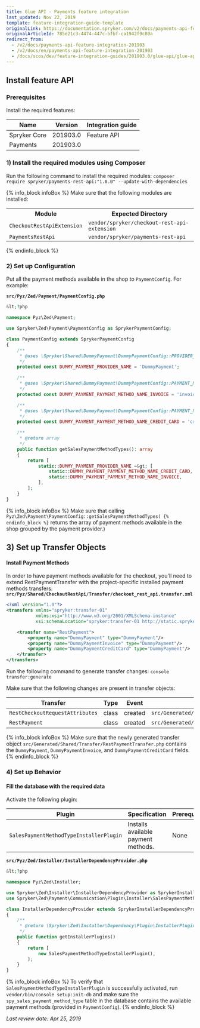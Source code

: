 ```yaml
---
title: Glue API - Payments feature integration
last_updated: Nov 22, 2019
template: feature-integration-guide-template
originalLink: https://documentation.spryker.com/v2/docs/payments-api-feature-integration-201903
originalArticleId: 785e21c3-4474-447c-bfbf-ca1942f9c80a
redirect_from:
  - /v2/docs/payments-api-feature-integration-201903
  - /v2/docs/en/payments-api-feature-integration-201903
  - /docs/scos/dev/feature-integration-guides/201903.0/glue-api/glue-api-payments-feature-integration.html
---
```


## Install feature API
### Prerequisites
Install the required features:


| Name |  Version|Integration guide  |
| --- | --- | --- |
|  Spryker Core| 201903.0 | Feature API |
| Payments | 201903.0 |  |

### 1)  Install the required modules using Composer
Run the following command to install the required modules:
`composer require spryker/payments-rest-api:"1.0.0" --update-with-dependencies`

{% info_block infoBox %}
Make sure that the following modules are installed:<br><table><th>Module</th><th>Expected Directory</th><tr><td>`CheckoutRestApiExtension`</td><td>`vendor/spryker/checkout-rest-api-extension`</td></tr><tr><td>`PaymentsRestApi`</td><td>`vendor/spryker/payments-rest-api`</td></tr><tr></tr></table>
{% endinfo_block %}

### 2) Set up Configuration
Put all the payment methods available in the shop to `PaymentConfig`. For example:

**`src/Pyz/Zed/Payment/PaymentConfig.php`**
```php
&lt;?php

namespace Pyz\Zed\Payment;

use Spryker\Zed\Payment\PaymentConfig as SprykerPaymentConfig;

class PaymentConfig extends SprykerPaymentConfig
{
    /**
     * @uses \Spryker\Shared\DummyPayment\DummyPaymentConfig::PROVIDER_NAME
     */
    protected const DUMMY_PAYMENT_PROVIDER_NAME = 'DummyPayment';

    /**
     * @uses \Spryker\Shared\DummyPayment\DummyPaymentConfig::PAYMENT_METHOD_NAME_INVOICE
     */
    protected const DUMMY_PAYMENT_PAYMENT_METHOD_NAME_INVOICE = 'invoice';

    /**
     * @uses \Spryker\Shared\DummyPayment\DummyPaymentConfig::PAYMENT_METHOD_NAME_CREDIT_CARD
     */
    protected const DUMMY_PAYMENT_PAYMENT_METHOD_NAME_CREDIT_CARD = 'credit card';

    /**
     * @return array
     */
    public function getSalesPaymentMethodTypes(): array
    {
        return [
            static::DUMMY_PAYMENT_PROVIDER_NAME =&gt; [
                static::DUMMY_PAYMENT_PAYMENT_METHOD_NAME_CREDIT_CARD,
                static::DUMMY_PAYMENT_PAYMENT_METHOD_NAME_INVOICE,
            ],
        ];
    }
}
```
{% info_block infoBox %}
Make sure that calling `Pyz\Zed\Payment\PaymentConfig::getSalesPaymentMethodTypes(
{% endinfo_block %}` returns the array of payment methods available in the shop grouped by the payment provider.)

## 3) Set up Transfer Objects
#### Install Payment Methods
In order to have payment methods available for the checkout, you'll need to extend RestPaymentTransfer with the project-specific installed payment methods transfers:
**`src/Pyz/Shared/CheckoutRestApi/Transfer/checkout_rest_api.transfer.xml`**
```xml
<?xml version="1.0"?>
<transfers xmlns="spryker:transfer-01"
           xmlns:xsi="http://www.w3.org/2001/XMLSchema-instance"
           xsi:schemaLocation="spryker:transfer-01 http://static.spryker.com/transfer-01.xsd">

    <transfer name="RestPayment">
        <property name="DummyPayment" type="DummyPayment"/>
        <property name="DummyPaymentInvoice" type="DummyPayment"/>
        <property name="DummyPaymentCreditCard" type="DummyPayment"/>
    </transfer>
</transfers>
```

Run the following command to generate transfer changes:
`console transfer:generate`

Make sure that the following changes are present in transfer objects:

| Transfer | Type | Event | Path |
| --- | --- | --- | --- |
| `RestCheckoutRequestAttributes` | class |created  | `src/Generated/Shared/Transfer/RestCheckoutRequestAttributesTransfer.php` |
| `RestPayment` | class | created | `src/Generated/Shared/Transfer/RestPaymentTransfer.php` |

{% info_block infoBox %}
Make sure that the newly generated transfer object `src/Generated/Shared/Transfer/RestPaymentTransfer.php` contains the `DummyPayment`, `DummyPaymentInvoice`, and `DummyPaymentCreditCard` fields.
{% endinfo_block %}

### 4) Set up Behavior
#### Fill the database with the required data
Activate the following plugin:

| Plugin |Specification  | Prerequisites | Namespace |
| --- | --- | --- | --- |
| `SalesPaymentMethodTypeInstallerPlugin` | 	Installs available payment methods. | None | `Spryker\Zed\Payment\Communication\Plugin\Installer` |

**`src/Pyz/Zed/Installer/InstallerDependencyProvider.php`**
```php
&lt;?php

namespace Pyz\Zed\Installer;

use Spryker\Zed\Installer\InstallerDependencyProvider as SprykerInstallerDependencyProvider;
use Spryker\Zed\Payment\Communication\Plugin\Installer\SalesPaymentMethodTypeInstallerPlugin;

class InstallerDependencyProvider extends SprykerInstallerDependencyProvider
{
    /**
     * @return \Spryker\Zed\Installer\Dependency\Plugin\InstallerPluginInterface[]
     */
    public function getInstallerPlugins()
    {
        return [
            new SalesPaymentMethodTypeInstallerPlugin(),
        ];
    }
}
```

{% info_block infoBox %}
To verify that `SalesPaymentMethodTypeInstallerPlugin` is successfully activated, run `vendor/bin/console setup:init-db` and make sure the `spy_sales_payment_method_type` table in the database contains the available payment methods (provided in `PaymentConfig`).
{% endinfo_block %}

_Last review date: Apr 25, 2019_ <!-- by Eugenia Poidenko and Dmitry Beirak -->
